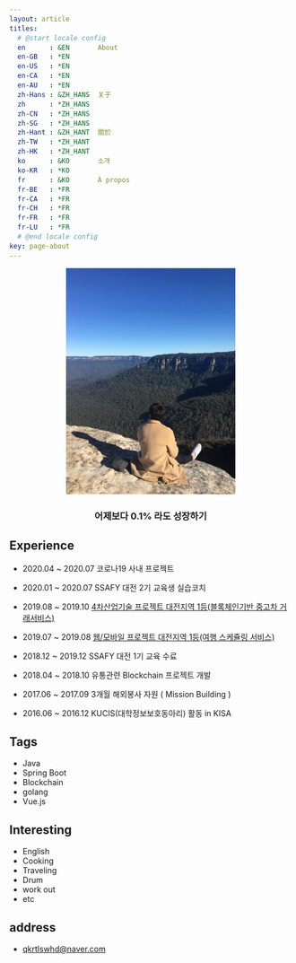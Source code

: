 ```yaml
---
layout: article
titles:
  # @start locale config
  en      : &EN       About
  en-GB   : *EN
  en-US   : *EN
  en-CA   : *EN
  en-AU   : *EN
  zh-Hans : &ZH_HANS  关于
  zh      : *ZH_HANS
  zh-CN   : *ZH_HANS
  zh-SG   : *ZH_HANS
  zh-Hant : &ZH_HANT  關於
  zh-TW   : *ZH_HANT
  zh-HK   : *ZH_HANT
  ko      : &KO       소개
  ko-KR   : *KO
  fr      : &KO       À propos
  fr-BE   : *FR
  fr-CA   : *FR
  fr-CH   : *FR
  fr-FR   : *FR
  fr-LU   : *FR
  # @end locale config
key: page-about
---
```


<p align="center">
  <img style="max-width: 60%;" src="/assets/images/profile/Me3.JPG"/>
</p>


### <center> 어제보다 0.1% 라도 성장하기 <center>

## Experience

- 2020.04 ~ 2020.07 코로나19 사내 프로젝트

- 2020.01 ~ 2020.07 SSAFY 대전 2기 교육생 실습코치
- 2019.08 ~ 2019.10 [4차산업기술 프로젝트 대전지역 1등(블록체인기반 중고차 거래서비스)](http://shinjongpark.github.io/2020/07/26/Project-Blockcar.html)
- 2019.07 ~ 2019.08 [웹/모바일 프로젝트 대전지역 1등(여행 스케쥴링 서비스)](http://shinjongpark.github.io/2020/07/27/Project-Sullem.html)
- 2018.12 ~ 2019.12 SSAFY 대전 1기 교육 수료
- 2018.04 ~ 2018.10 유통관련 Blockchain 프로젝트 개발
- 2017.06 ~ 2017.09 3개월 해외봉사 자원 ( Mission Building )
- 2016.06 ~ 2016.12 KUCIS(대학정보보호동아리) 활동 in KISA

## Tags
- Java
- Spring Boot
- Blockchain
- golang
- Vue.js

## Interesting
- English
- Cooking
- Traveling
- Drum
- work out
- etc

## address
- qkrtlswhd@naver.com